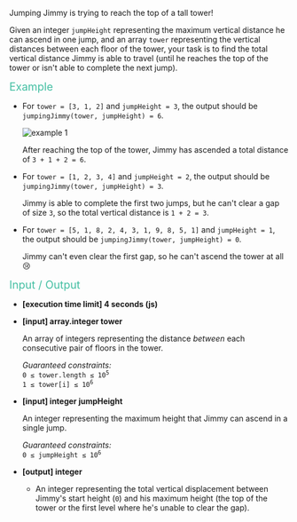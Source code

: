 <div class="markdown"><p>Jumping Jimmy is trying to reach the top of a tall tower!</p>
<p>Given an integer <code>jumpHeight</code> representing the maximum vertical distance he can ascend in one jump, and an array <code>tower</code> representing the vertical distances between each floor of the tower, your task is to find the total vertical distance Jimmy is able to travel (until he reaches the top of the tower or isn't able to complete the next jump).</p>
<p><span style="color:#44BFA3;font-size:1.4em;">Example</span></p>
<ul>
<li>
<p>For <code>tower = [3, 1, 2]</code> and <code>jumpHeight = 3</code>, the output should be <code>jumpingJimmy(tower, jumpHeight) = 6</code>.</p>
<p><img src="https://codesignal.s3.amazonaws.com/uploads/1539718522955/jimmy1.gif" alt="example 1"></p>
<p>After reaching the top of the tower, Jimmy has ascended a total distance of <code>3 + 1 + 2 = 6</code>.</p>
</li>
<li>
<p>For <code>tower = [1, 2, 3, 4]</code> and <code>jumpHeight = 2</code>, the output should be <code>jumpingJimmy(tower, jumpHeight) = 3</code>.</p>
<p>Jimmy is able to complete the first two jumps, but he can't clear a gap of size <code>3</code>, so the total vertical distance is <code>1 + 2 = 3</code>.</p>
</li>
<li>
<p>For <code>tower = [5, 1, 8, 2, 4, 3, 1, 9, 8, 5, 1]</code> and <code>jumpHeight = 1</code>, the output should be <code>jumpingJimmy(tower, jumpHeight) = 0</code>.</p>
<p>Jimmy can't even clear the first gap, so he can't ascend the tower at all 😢</p>
</li>
</ul>
<p><span style="color:#44BFA3;font-size:1.4em;">Input / Output</span></p>
<ul>
<li>
<p><strong>[execution time limit] 4 seconds (js)</strong></p>
</li>
<li>
<p><strong>[input] array.integer tower</strong></p>
<p>An array of integers representing the distance <em>between</em> each consecutive pair of floors in the tower.</p>
<p><em>Guaranteed constraints:</em><br>
<code>0 ≤ tower.length ≤ 10<sup>5</sup></code><br>
<code>1 ≤ tower[i] ≤ 10<sup>6</sup></code></p>
</li>
<li>
<p><strong>[input] integer jumpHeight</strong></p>
<p>An integer representing the maximum height that Jimmy can ascend in a single jump.</p>
<p><em>Guaranteed constraints:</em><br>
<code>0 ≤ jumpHeight ≤ 10<sup>6</sup></code></p>
</li>
<li>
<p><strong>[output] integer</strong></p>
<ul>
<li>An integer representing the total vertical displacement between Jimmy's start height (<code>0</code>) and his maximum height (the top of the tower or the first level where he's unable to clear the gap).</li>
</ul>
</li>
</ul>
</div>
